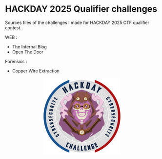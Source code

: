 # HACKDAY 2025 Qualifier challenges
Sources files of the challenges I made for HACKDAY 2025 CTF qualifier contest.

WEB : 

- The Internal Blog
- Open The Door

Forensics : 

- Copper Wire Extraction

<p align="center"><img src="hackday-logo-2025.png" style="width:50%">
</p>

